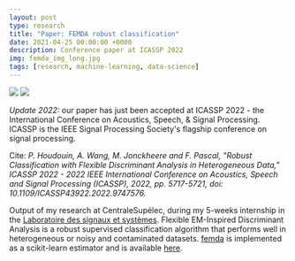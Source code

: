```yaml
---
layout: post
type: research
title: "Paper: FEMDA robust classification"
date: 2021-04-25 00:00:00 +0000
description: Conference paper at ICASSP 2022
img: femda_img_long.jpg
tags: [research, machine-learning, data-science]
---
```


[![](https://img.shields.io/badge/GitHub-View%20on%20GitHub-blue?logo=GitHub)](https://github.com/Andrewwango/femda)
[![](https://img.shields.io/badge/arXiv-View%20Preprint-green?logo=arxiv)](https://arxiv.org/abs/2201.02967)

*Update 2022:* our paper has just been accepted at ICASSP 2022 - the International Conference on Acoustics, Speech, & Signal Processing. ICASSP is the IEEE Signal Processing Society's flagship conference on signal processing.

Cite: _P. Houdouin, A. Wang, M. Jonckheere and F. Pascal, "Robust Classification with Flexible Discriminant Analysis in Heterogeneous Data," ICASSP 2022 - 2022 IEEE International Conference on Acoustics, Speech and Signal Processing (ICASSP), 2022, pp. 5717-5721, doi: 10.1109/ICASSP43922.2022.9747576._

Output of my research at CentraleSupélec, during my 5-weeks internship in the [Laboratoire des signaux et systèmes](https://l2s.centralesupelec.fr/). Flexible EM-Inspired Discriminant Analysis is a robust supervised classification algorithm that performs well in heterogeneous or noisy and contaminated datasets. [femda](https://github.com/Andrewwango/femda) is implemented as a scikit-learn estimator and is available [here](https://github.com/Andrewwango/femda).